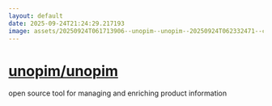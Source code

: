 ```yaml
---
layout: default
date: 2025-09-24T21:24:29.217193
image: assets/20250924T061713906--unopim--unopim--20250924T062332471--cropped.png
---
```


# [unopim/unopim](https://github.com/unopim/unopim)

open source tool for managing and enriching product information
